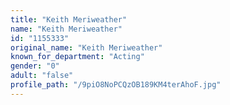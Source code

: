 ```yaml
---
title: "Keith Meriweather"
name: "Keith Meriweather"
id: "1155333"
original_name: "Keith Meriweather"
known_for_department: "Acting"
gender: "0"
adult: "false"
profile_path: "/9piO8NoPCQzOB189KM4terAhoF.jpg"
---
```

